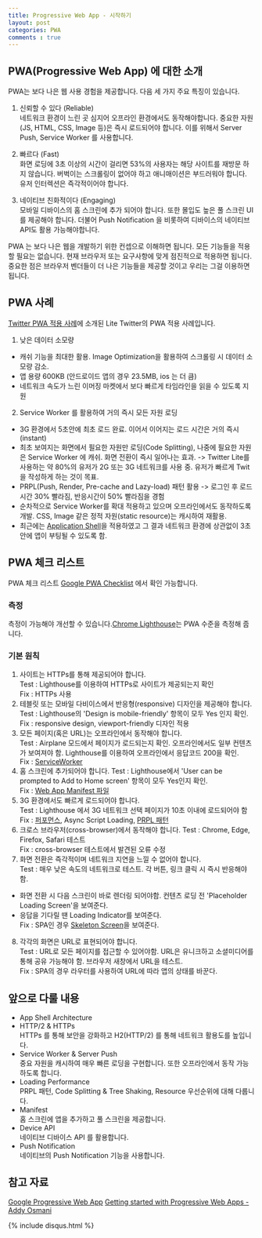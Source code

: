 ```yaml
---
title: Progressive Web App - 시작하기
layout: post
categories: PWA
comments : true
---
```


## PWA(Progressive Web App) 에 대한 소개
PWA는 보다 나은 웹 사용 경험을 제공합니다. 다음 세 가지 주요 특징이 있습니다.

1. 신뢰할 수 있다 (Reliable)  
네트워크 환경이 느린 곳 심지어 오프라인 환경에서도 동작해야합니다. 중요한 자원(JS, HTML, CSS, Image 등)은 즉시 로드되어야 합니다. 이를 위해서 Server Push, Service Worker 를 사용합니다.

2. 빠르다 (Fast)  
화면 로딩에 3초 이상의 시간이 걸리면 53%의 사용자는 해당 사이트를 재방문 하지 않습니다. 버벅이는 스크롤링이 없어야 하고 애니매이션은 부드러워야 합니다. 유저 인터렉션은 즉각적이어야 합니다.

3. 네이티브 친화적이다 (Engaging)  
모바일 디바이스의 홈 스크린에 추가 되어야 합니다. 또한 몰입도 높은 풀 스크린 UI를 제공해야 합니다. 더불어 Push Notification 을 비롯하여 디바이스의 네이티브 API도 활용 가능해야합니다.

PWA 는 보다 나은 웹을 개발하기 위한 컨셉으로 이해하면 됩니다. 모든 기능들을 적용할 필요는 없습니다. 현재 브라우저 또는 요구사항에 맞게 점진적으로 적용하면 됩니다. 중요한 점은 브라우저 벤더들이 더 나은 기능들을 제공할 것이고 우리는 그걸 이용하면 됩니다.

## PWA 사례
[Twitter PWA 적용 사례](https://developers.google.com/web/showcase/2017/twitter)에 소개된 Lite Twitter의 PWA 적용 사례입니다.
1. 낮은 데이터 소모량
 - 캐쉬 기능을 최대한 활용. Image Optimization을 활용하여 스크롤링 시 데이터 소모량 감소.
 - 앱 용량 600KB (안드로이드 앱의 경우 23.5MB, ios 는 더 큼)
 - 네트워크 속도가 느린 이머징 마켓에서 보다 빠르게 타임라인을 읽을 수 있도록 지원
2. Service Worker 를 활용하여 거의 즉시 모든 자원 로딩
 - 3G 환경에서 5초안에 최초 로드 완료. 이어서 이어지는 로드 시간은 거의 즉시(instant)
 - 최초 보여지는 화면에서 필요한 자원만 로딩(Code Splitting), 나중에 필요한 자원은 Service Worker 에 캐쉬. 화면 전환이 즉시 일어나는 효과.
   -> Twitter Lite를 사용하는 약 80%의 유저가 2G 또는 3G 네트워크를 사용 중. 유저가 빠르게 Twit을 작성하게 하는 것이 목표.
 - PRPL(Push, Render, Pre-cache and Lazy-load) 패턴 활용 -> 로그인 후 로드 시간 30% 빨라짐, 반응시간이 50% 빨라짐을 경험
 - 순차적으로 Service Worker를 확대 적용하고 있으며 오프라인에서도 동작하도록 개발. CSS, Image 같은 정적 자원(static resource)는 캐시하여 재활용.
 - 최근에는 [Application Shell](https://developers.google.com/web/fundamentals/architecture/app-shell)을 적용하였고 그 결과 네트워크 환경에 상관없이 3초 안에 앱이 부팅될 수 있도록 함.

## PWA 체크 리스트

PWA 체크 리스트 [Google PWA Checklist](https://developers.google.com/web/progressive-web-apps/checklist) 에서 확인 가능합니다.

### 측정
측정이 가능해야 개선할 수 있습니다.[Chrome Lighthouse](https://developers.google.com/web/tools/lighthouse/)는 PWA 수준을 측정해 줍니다.

### 기본 원칙
1. 사이트는 HTTPs를 통해 제공되어야 합니다.  
Test : Lighthouse를 이용하여 HTTPs로 사이트가 제공되는지 확인  
Fix : HTTPs 사용
2. 테블릿 또는 모바일 다비이스에서 반응형(responsive) 디자인을 제공해야 합니다.  
Test : Lighthouse의 'Design is mobile-friendly' 항목이 모두 Yes 인지 확인.  
Fix : responsive design, viewport-friendly 디자인 적용
3. 모든 페이지(혹은 URL)는 오프라인에서 동작해야 합니다.  
Test : Airplane 모드에서 페이지가 로드되는지 확인. 오프라인에서도 일부 컨텐츠가 보여져야 함. Lighthouse를 이용하여 오프라인에서 응답코드 200을 확인.  
Fix : [ServiceWorker](https://developers.google.com/web/fundamentals/primers/service-workers/)
4. 홈 스크린에 추가되어야 합니다.
Test : Lighthouse에서 'User can be prompted to Add to Home screen' 항목이 모두 Yes인지 확인.  
Fix : [Web App Manifest 파일](https://developers.google.com/web/fundamentals/web-app-manifest/)
5. 3G 환경에서도 빠르게 로드되어야 합니다.  
Test : Lighthouse 에서 3G 네트워크 선택 페이지가 10초 이내에 로드되어야 함  
Fix : [퍼포먼스](https://developers.google.com/web/fundamentals/performance/rail), Async Script Loading, [PRPL 패턴](https://developers.google.com/web/fundamentals/performance/prpl-pattern/)
6. 크로스 브라우저(cross-browser)에서 동작해야 합니다.
Test : Chrome, Edge, Firefox, Safari 테스트  
Fix : cross-browser 테스트에서 발견된 오류 수정
7. 화면 전환은 즉각적이며 네트워크 지연을 느낄 수 없어야 합니다.  
Test : 매우 낮은 속도의 네트워크로 테스트. 각 버튼, 링크 클릭 시 즉시 반응해야함.  
  - 화면 전환 시 다음 스크린이 바로 렌더링 되어야함. 컨텐츠 로딩 전 'Placeholder Loading Screen'을 보여준다.  
  - 응답을 기다릴 땐 Loading Indicator를 보여준다.  
Fix : SPA인 경우 [Skeleton Screen](http://hannahatkin.com/skeleton-screens/)을 보여준다.  
8. 각각의 화면은 URL로 표현되어야 합니다.  
Test : URL로 모든 페이지를 접근할 수 있어야함. URL은 유니크하고 소셜미디어를 통해 공유 가능해야 함. 브라우저 새창에서 URL을 테스트.  
Fix : SPA의 경우 라우터를 사용하여 URL에 따라 앱의 상태를 바꾼다.

## 앞으로 다룰 내용
- App Shell Architecture
- HTTP/2 & HTTPs  
HTTPs 를 통해 보안을 강화하고 H2(HTTP/2) 를 통해 네트워크 활용도를 높입니다.
- Service Worker & Server Push  
중요 자원을 캐시하여 매우 빠른 로딩을 구현합니다. 또한 오프라인에서 동작 가능하도록 합니다.
- Loading Performance  
PRPL 패턴, Code Splitting & Tree Shaking, Resource 우선순위에 대해 다룹니다.
- Manifest  
홈 스크린에 앱을 추가하고 풀 스크린을 제공합니다.
- Device API  
네이티브 디바이스 API 를 활용합니다.
- Push Notification  
네이티브의 Push Notification 기능을 사용합니다.

## 참고 자료
[Google Progressive Web App](https://developers.google.com/web/progressive-web-apps/)
[Getting started with Progressive Web Apps - Addy Osmani](https://addyosmani.com/blog/getting-started-with-progressive-web-apps/)


{% include disqus.html %}
